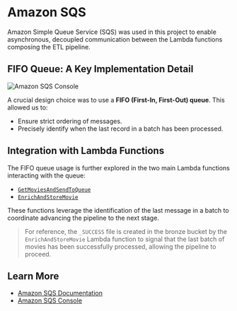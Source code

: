 # Amazon SQS

Amazon Simple Queue Service (SQS) was used in this project to enable asynchronous, decoupled communication between the Lambda functions composing the ETL pipeline.


## FIFO Queue: A Key Implementation Detail
![Amazon SQS Console](/images/sqs.png)

A crucial design choice was to use a **FIFO (First-In, First-Out) queue**. This allowed us to:

- Ensure strict ordering of messages.
- Precisely identify when the last record in a batch has been processed.

## Integration with Lambda Functions

The FIFO queue usage is further explored in the two main Lambda functions interacting with the queue:

- [`GetMoviesAndSendToQueue`](../projectComponents/lambdas/GetMoviesAndSendToQueue.md)
- [`EnrichAndStoreMovie`](../projectComponents/lambdas/EnrichAndStoreMovie.md)

These functions leverage the identification of the last message in a batch to coordinate advancing the pipeline to the next stage.

> For reference, the `_SUCCESS` file is created in the bronze bucket by the `EnrichAndStoreMovie` Lambda function to signal that the last  batch of movies has been successfully processed, allowing the pipeline to proceed.

## Learn More

- [Amazon SQS Documentation](https://docs.aws.amazon.com/AWSSimpleQueueService/latest/SQSDeveloperGuide/welcome.html)
- [Amazon SQS Console](https://console.aws.amazon.com/sqs/home)